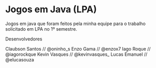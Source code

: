 # Jogos em Java (LPA)
 Jogos em java que foram feitos pela minha equipe para o trabalho solicitado em LPA no 1º semestre.

 Desenvolvedores

 Claubson Santos // @oninho_s
 Enzo Gama       // @enzox7
 Iago Roque      // @iagorockque
 Kevin Vasques   // @kevinvasques_
 Lucas Emanuel   // @elucasouza
